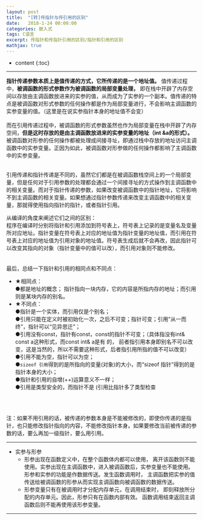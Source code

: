 ```yaml
---
layout: post
title:  "[转]传指针与传引用的区别"
date:   2018-1-24 00:00:00
categories: 嵌入式
tags: C语言
excerpt: 传指针和传指针引用的区别/指针和引用的区别
mathjax: true
---
```

* content
{:toc}
---

**指针传递参数本质上是值传递的方式，它所传递的是一个地址值。**
值传递过程中，**被调函数的形式参数作为被调函数的局部变量处理，** 即在栈中开辟了内存空间以存放由主调函数放进来的实参的值，从而成为了实参的一个副本。值传递的特点是被调函数对形式参数的任何操作都是作为局部变量进行，不会影响主调函数的实参变量的值。（这里是在说实参指针本身的地址值不会变）<br/>
<br/>
而在引用传递过程中，被调函数的形式参数虽然也作为局部变量在栈中开辟了内存空间，**但是这时存放的是由主调函数放进来的实参变量的地址（int &a的形式）。**  被调函数对形参的任何操作都被处理成间接寻址，即通过栈中存放的地址访问主调函数中的实参变量。正因为如此，被调函数对形参做的任何操作都影响了主调函数中的实参变量。

<br/>
引用传递和指针传递是不同的，虽然它们都是在被调函数栈空间上的一个局部变量，但是任何对于引用参数的处理都会通过一个间接寻址的方式操作到主调函数中的相关变量。而对于指针传递的参数，如果改变被调函数中的指针地址，它将影响不到主调函数的相关变量。如果想通过指针参数传递来改变主调函数中的相关变量，那就得使用指向指针的指针，或者指针引用。

从编译的角度来阐述它们之间的区别：<br/>
程序在编译时分别将指针和引用添加到符号表上，符号表上记录的是变量名及变量所对应地址。指针变量在符号表上对应的地址值为指针变量的地址值，而引用在符号表上对应的地址值为引用对象的地址值。符号表生成后就不会再改，因此指针可以改变其指向的对象（指针变量中的值可以改），而引用对象则不能修改。<br/>
<br/>
<br/>
最后，总结一下指针和引用的相同点和不同点：<br/>
- ★相同点：<br/>
  ●都是地址的概念；
指针指向一块内存，它的内容是所指内存的地址；而引用则是某块内存的别名。<br/>
- ★不同点：<br/>
  ●指针是一个实体，而引用仅是个别名；<br/>
  ●引用只能在定义时被初始化一次，之后不可变；指针可变；引用“从一而终”，指针可以“见异思迁”；<br/>
  ●引用没有const，指针有const，const的指针不可变；（具体指没有int& const a这种形式，而const int& a是有     的，  前者指引用本身即别名不可以改变，这是当然的，所以不需要这种形式，后者指引用所指的值不可以改变）<br/>
  ●引用不能为空，指针可以为空；<br/>
  ●`sizeof 引用`得到的是所指向的变量(对象)的大小，而“sizeof 指针”得到的是指针本身的大小；<br/>
  ●指针和引用的自增(++)运算意义不一样；<br/>
  ●引用是类型安全的，而指针不是 (引用比指针多了类型检查<br/>

<br/>
<br/>

注：如果不用引用的话，被传递的参数本身是不能被修改的，即使你传递的是指针，也只能修改指针指向的内容，不能修改指针本身。如果要修改当前被传递的参数的话，要么再加一级指针，要么用引用。
<br/>

---

- 实参与形参<br/>
    - 形参出现在函数定义中，在整个函数体内都可以使用， 离开该函数则不能使用。实参出现在主调函数中，进入被调函数后，实参变量也不能使用。 形参和实参的功能是作数据传送。发生函数调用时， 主调函数把实参的值传送给被调函数的形参从而实现主调函数向被调函数的数据传送。<br/>
    - 形参变量只有在被调用时才分配内存单元，在调用结束时， 即刻释放所分配的内存单元。因此，形参只有在函数内部有效。 函数调用结束返回主调函数后则不能再使用该形参变量。<br/>
    
    
---

